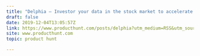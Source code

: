 ```yaml
---
title: "Delphia — Investor your data in the stock market to accelerate returns"
draft: false
date: 2019-12-04T13:05:57Z
link: https://www.producthunt.com/posts/delphia?utm_medium=RSS&utm_source=hune
site: www.producthunt.com
topic: product hunt  

---
```

